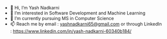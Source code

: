 - 👋 Hi, I’m Yash Nadkarni
- 👀 I’m interested in Software Development and Machine Learning
- 🌱 I’m currently pursuing MS in Computer Science
- 📫 Reach me by email : yashnadkarni65@gmail.com or through LinkedIn : https://www.linkedin.com/in/yash-nadkarni-60340b184/

<!---
yashnadkarni/yashnadkarni is a ✨ special ✨ repository because its `README.md` (this file) appears on your GitHub profile.
You can click the Preview link to take a look at your changes.
--->
